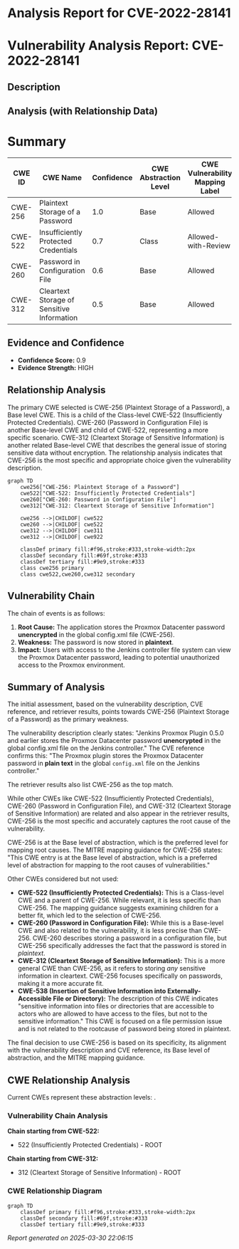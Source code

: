 # Analysis Report for CVE-2022-28141

# Vulnerability Analysis Report: CVE-2022-28141

## Description



## Analysis (with Relationship Data)

# Summary
| CWE ID | CWE Name | Confidence | CWE Abstraction Level | CWE Vulnerability Mapping Label | CWE-Vulnerability Mapping Notes |
|---|---|---|---|---|---|
| CWE-256 | Plaintext Storage of a Password | 1.0 | Base | Allowed | Primary CWE |
| CWE-522 | Insufficiently Protected Credentials | 0.7 | Class | Allowed-with-Review | Secondary Candidate |
| CWE-260 | Password in Configuration File | 0.6 | Base | Allowed | Secondary Candidate |
| CWE-312 | Cleartext Storage of Sensitive Information | 0.5 | Base | Allowed | Secondary Candidate |

## Evidence and Confidence

*   **Confidence Score:** 0.9
*   **Evidence Strength:** HIGH

## Relationship Analysis
The primary CWE selected is CWE-256 (Plaintext Storage of a Password), a Base level CWE. This is a child of the Class-level CWE-522 (Insufficiently Protected Credentials). CWE-260 (Password in Configuration File) is another Base-level CWE and child of CWE-522, representing a more specific scenario. CWE-312 (Cleartext Storage of Sensitive Information) is another related Base-level CWE that describes the general issue of storing sensitive data without encryption. The relationship analysis indicates that CWE-256 is the most specific and appropriate choice given the vulnerability description.

```mermaid
graph TD
    cwe256["CWE-256: Plaintext Storage of a Password"]
    cwe522["CWE-522: Insufficiently Protected Credentials"]
    cwe260["CWE-260: Password in Configuration File"]
    cwe312["CWE-312: Cleartext Storage of Sensitive Information"]
    
    cwe256 -->|CHILDOF| cwe522
    cwe260 -->|CHILDOF| cwe522
    cwe312 -->|CHILDOF| cwe311
    cwe312 -->|CHILDOF| cwe922

    classDef primary fill:#f96,stroke:#333,stroke-width:2px
    classDef secondary fill:#69f,stroke:#333
    classDef tertiary fill:#9e9,stroke:#333
    class cwe256 primary
    class cwe522,cwe260,cwe312 secondary
```

## Vulnerability Chain
The chain of events is as follows:
1.  **Root Cause:** The application stores the Proxmox Datacenter password **unencrypted** in the global config.xml file (CWE-256).
2.  **Weakness:** The password is now stored in **plaintext**.
3.  **Impact:** Users with access to the Jenkins controller file system can view the Proxmox Datacenter password, leading to potential unauthorized access to the Proxmox environment.

## Summary of Analysis
The initial assessment, based on the vulnerability description, CVE reference, and retriever results, points towards CWE-256 (Plaintext Storage of a Password) as the primary weakness.

The vulnerability description clearly states: "Jenkins Proxmox Plugin 0.5.0 and earlier stores the Proxmox Datacenter password **unencrypted** in the global config.xml file on the Jenkins controller." The CVE reference confirms this: "The Proxmox plugin stores the Proxmox Datacenter password in **plain text** in the global `config.xml` file on the Jenkins controller."

The retriever results also list CWE-256 as the top match.

While other CWEs like CWE-522 (Insufficiently Protected Credentials), CWE-260 (Password in Configuration File), and CWE-312 (Cleartext Storage of Sensitive Information) are related and also appear in the retriever results, CWE-256 is the most specific and accurately captures the root cause of the vulnerability.

CWE-256 is at the Base level of abstraction, which is the preferred level for mapping root causes. The MITRE mapping guidance for CWE-256 states: "This CWE entry is at the Base level of abstraction, which is a preferred level of abstraction for mapping to the root causes of vulnerabilities."

Other CWEs considered but not used:

*   **CWE-522 (Insufficiently Protected Credentials):** This is a Class-level CWE and a parent of CWE-256. While relevant, it is less specific than CWE-256. The mapping guidance suggests examining children for a better fit, which led to the selection of CWE-256.
*   **CWE-260 (Password in Configuration File):** While this is a Base-level CWE and also related to the vulnerability, it is less precise than CWE-256. CWE-260 describes storing a password in a configuration file, but CWE-256 specifically addresses the fact that the password is stored in *plaintext*.
*   **CWE-312 (Cleartext Storage of Sensitive Information):** This is a more general CWE than CWE-256, as it refers to storing *any* sensitive information in cleartext. CWE-256 focuses specifically on passwords, making it a more accurate fit.
*   **CWE-538 (Insertion of Sensitive Information into Externally-Accessible File or Directory):** The description of this CWE indicates "sensitive information into files or directories that are accessible to actors who are allowed to have access to the files, but not to the sensitive information." This CWE is focused on a file permission issue and is not related to the rootcause of password being stored in plaintext.

The final decision to use CWE-256 is based on its specificity, its alignment with the vulnerability description and CVE reference, its Base level of abstraction, and the MITRE mapping guidance.


## CWE Relationship Analysis

Current CWEs represent these abstraction levels: .


### Vulnerability Chain Analysis

**Chain starting from CWE-522:**
- 522 (Insufficiently Protected Credentials) - ROOT


**Chain starting from CWE-312:**
- 312 (Cleartext Storage of Sensitive Information) - ROOT



### CWE Relationship Diagram

```mermaid
graph TD
    classDef primary fill:#f96,stroke:#333,stroke-width:2px
    classDef secondary fill:#69f,stroke:#333
    classDef tertiary fill:#9e9,stroke:#333
```



*Report generated on 2025-03-30 22:06:15*
